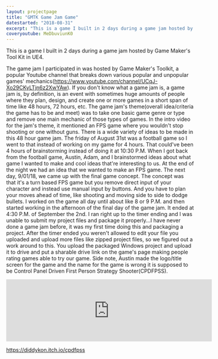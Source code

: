 ```yaml
---
layout: projectpage
title: "GMTK Game Jam Game"
datestarted: "2018-08-31"
excerpt: "This is a game I built in 2 days during a game jam hosted by Game Maker's Tool Kit in UE4."
coveryoutube: MeDbuviunK0
---
```


This is a game I built in 2 days during a game jam hosted by Game Maker's Tool Kit in UE4.

The game jam I participated in was hosted by Game Maker's Toolkit, a popular Youtube channel that breaks down various popular and unpopular games' mechanics(<https://www.youtube.com/channel/UCqJ-Xo29CKyLTjn6z2XwYAw>). If you don't know what a game jam is, a game jam is, by definition, is an event with sometimes huge amounts of people where they plan, design, and create one or more games in a short span of time like 48 hours, 72 hours, etc. The game jam's theme(overall idea/criteria the game has to be and meet) was to take one basic game genre or type and remove one main mechanic of those types of games. In the intro video for the jam's theme, it mentioned an FPS game where you wouldn't stop shooting or one without guns. There is a wide variety of ideas to be made in this 48 hour game jam. The friday of August 31st was a football game so I went to that instead of working on my game for 4 hours. That could've been 4 hours of brainstorming instead of doing it at 10:30 P.M. When I got back from the football game, Austin, Adam, and I brainstormed ideas about what game I wanted to make and cool ideas that're interesting to us. At the end of the night we had an idea that we wanted to make an FPS game. The next day, 9/01/18, we came up with the final game concept. The concept was that it's a turn based FPS game but you remove direct input of your character and instead use manual input by buttons. And you have to plan your moves ahead of time, like shooting and moving side to side to dodge bullets. I worked on the game all day until about like 8 or 9 P.M. and then started working in the afternoon of the final day of the game jam. It ended at 4:30 P.M. of September the 2nd. I ran right up to the timer ending and I was unable to submit my project files and package it properly...I have never done a game jam before, it was my first time doing this and packaging a project. After the timer ended you weren't allowed to edit your file you uploaded and upload more files like zipped project files, so we figured out a work around to this. You upload the packaged Windows project and upload it to drive and put a sharable drive link on the game's page making people rating games able to try our game. Side note, Austin made the logo/title screen for the game and the name for the game is wrong it is supposed to be Control Panel Driven First Person Strategy Shooter(CPDFPSS).

<iframe src="https://itch.io/embed/301322" height="167" width="552" frameborder="0"></iframe>

<https://diddykon.itch.io/cpdfpss>
